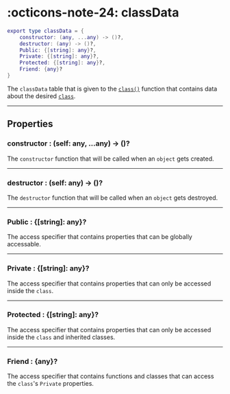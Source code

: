 <h1 class="api-header" markdown>
    <span class="api-icon" markdown>:octicons-note-24:</span>
    <span class="api-title">classData</span>
</h1>

```lua
export type classData = {
	constructor: (any, ...any) -> ()?,
	destructor: (any) -> ()?,
	Public: {[string]: any}?,
	Private: {[string]: any}?,
	Protected: {[string]: any}?,
	Friend: {any}?
}
```

The `classData` table that is given to the [`class()`](../class-functions/main/class.md) function that contains data about the desired [`class`](../data-types/class.md).

----

## Properties

<h3 markdown>
	constructor
	<span class="api-property-type">
		: (self: any, ...any) -> ()?
	</span>
</h3>

The `constructor` function that will be called when an `object` gets created.

----

<h3 markdown>
	destructor
	<span class="api-property-type">
		: (self: any) -> ()?
	</span>
</h3>

The `destructor` function that will be called when an `object` gets destroyed.

----

<h3 markdown>
	Public
	<span class="api-property-type">
		: {[string]: any}?
	</span>
</h3>

The access specifier that contains properties that can be globally accessable.

----

<h3 markdown>
	Private
	<span class="api-property-type">
		: {[string]: any}?
	</span>
</h3>

The access specifier that contains properties that can only be accessed inside the `class`.

----

<h3 markdown>
	Protected
	<span class="api-property-type">
		: {[string]: any}?
	</span>
</h3>

The access specifier that contains properties that can only be accessed inside the `class` and inherited classes.

----

<h3 markdown>
	Friend
	<span class="api-property-type">
		: {any}?
	</span>
</h3>

The access specifier that contains functions and classes that can access the `class`'s `Private` properties.

